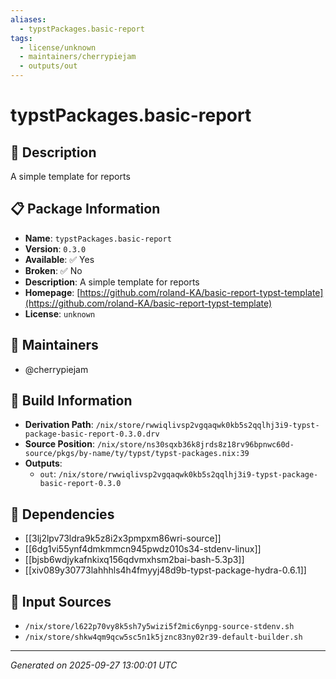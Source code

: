 ```yaml
---
aliases:
  - typstPackages.basic-report
tags:
  - license/unknown
  - maintainers/cherrypiejam
  - outputs/out
---
```


# typstPackages.basic-report

## 📝 Description

A simple template for reports

## 📋 Package Information

- **Name**: `typstPackages.basic-report`
- **Version**: `0.3.0`
- **Available**: ✅ Yes
- **Broken**: ✅ No
- **Description**: A simple template for reports
- **Homepage**: [https://github.com/roland-KA/basic-report-typst-template](https://github.com/roland-KA/basic-report-typst-template)
- **License**: `unknown`
## 👥 Maintainers

- @cherrypiejam


## 🔧 Build Information

- **Derivation Path**: `/nix/store/rwwiqlivsp2vgqaqwk0kb5s2qqlhj3i9-typst-package-basic-report-0.3.0.drv`
- **Source Position**: `/nix/store/ns30sqxb36k8jrds8z18rv96bpnwc60d-source/pkgs/by-name/ty/typst/typst-packages.nix:39`
- **Outputs**:
  - `out`:  `/nix/store/rwwiqlivsp2vgqaqwk0kb5s2qqlhj3i9-typst-package-basic-report-0.3.0`

## 🔗 Dependencies

- [[3lj2lpv73ldra9k5z8i2x3pmpxm86wri-source]]
- [[6dg1vi55ynf4dmkmmcn945pwdz010s34-stdenv-linux]]
- [[bjsb6wdjykafnkixq156qdvmxhsm2bai-bash-5.3p3]]
- [[xiv089y30773lahhhls4h4fmyyj48d9b-typst-package-hydra-0.6.1]]

## 📁 Input Sources

- `/nix/store/l622p70vy8k5sh7y5wizi5f2mic6ynpg-source-stdenv.sh`
- `/nix/store/shkw4qm9qcw5sc5n1k5jznc83ny02r39-default-builder.sh`

---
*Generated on 2025-09-27 13:00:01 UTC*
